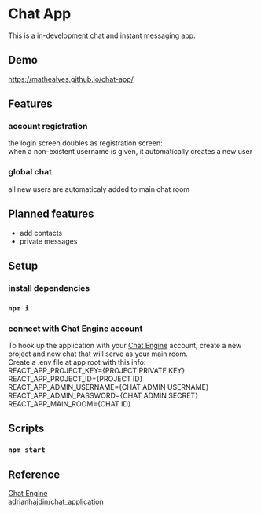 # Chat App
This is a in-development chat and instant messaging app.

## Demo
https://mathealves.github.io/chat-app/

## Features
### account registration
  the login screen doubles as registration screen:  
  when a non-existent username is given, it automatically creates a new user
### global chat
  all new users are automaticaly added to main chat room

## Planned features
- add contacts
- private messages

## Setup
### install dependencies
### `npm i`

### connect with Chat Engine account
To hook up the application with your [Chat Engine](https://chatengine.io/) account, create a new project and new chat that will serve as your main room.  
Create a .env file at app root with this info:  
REACT_APP_PROJECT_KEY={PROJECT PRIVATE KEY}  
REACT_APP_PROJECT_ID={PROJECT ID}  
REACT_APP_ADMIN_USERNAME={CHAT ADMIN USERNAME}  
REACT_APP_ADMIN_PASSWORD={CHAT ADMIN SECRET}   
REACT_APP_MAIN_ROOM={CHAT ID}  

## Scripts

### `npm start`

## Reference
[Chat Engine](https://chatengine.io/)  
[adrianhajdin/chat_application](https://github.com/adrianhajdin/chat_application)
